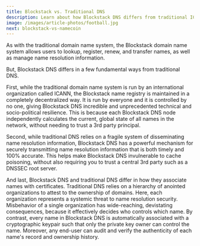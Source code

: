 ```yaml
---
title: Blockstack vs. Traditional DNS
description: Learn about how Blockstack DNS differs from traditional ICANN DNS.
image: /images/article-photos/football.jpg
next: blockstack-vs-namecoin
---
```


As with the traditional domain name system, the Blockstack domain name system allows users to lookup, register, renew, and transfer names, as well as manage name resolution information.

But, Blockstack DNS differs in a few fundamental ways from traditional DNS.

First, while the traditional domain name system is run by an international organization called ICANN, the Blockstack name registry is maintained in a completely decentralized way. It is run by everyone and it is controlled by no one, giving Blockstack DNS incredible and unprecedented technical and socio-political resilience. This is because each Blockstack DNS node independently calculates the current, global state of all names in the network, without needing to trust a 3rd party principal.

Second, while traditional DNS relies on a fragile system of disseminating name resolution information, Blockstack DNS has a powerful mechanism for securely transmitting name resolution information that is both timely and 100% accurate. This helps make Blockstack DNS invulnerable to cache poisoning, without also requiring you to trust a central 3rd party such as a DNSSEC root server.

And last, Blockstack DNS and traditional DNS differ in how they associate names with certificates. Traditional DNS relies on a hierarchy of anointed organizations to attest to the ownership of domains. Here, each organization represents a systemic threat to name resolution security. Misbehavior of a single organization has wide-reaching, devistating consequences, because it effectively decides who controls which name. By contrast, every name in Blockstack DNS is automatically associated with a cryptographic keypair such that only the private key owner can control the name. Moreover, any end-user can audit and verify the authenticity of each name's record and ownership history.
